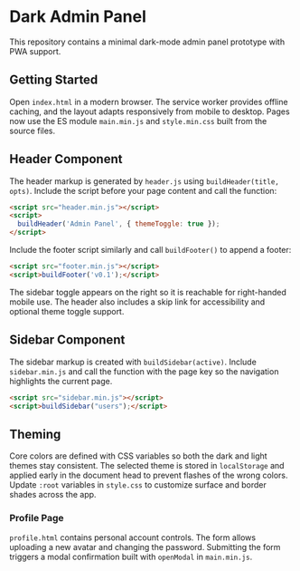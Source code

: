 # Dark Admin Panel

This repository contains a minimal dark-mode admin panel prototype with PWA support.

## Getting Started

Open `index.html` in a modern browser. The service worker provides offline caching, and the layout adapts responsively from mobile to desktop. Pages now use the ES module `main.min.js` and `style.min.css` built from the source files.

## Header Component

The header markup is generated by `header.js` using `buildHeader(title, opts)`.
Include the script before your page content and call the function:

```html
<script src="header.min.js"></script>
<script>
  buildHeader('Admin Panel', { themeToggle: true });
</script>
```

Include the footer script similarly and call `buildFooter()` to append a footer:

```html
<script src="footer.min.js"></script>
<script>buildFooter('v0.1');</script>
```

The sidebar toggle appears on the right so it is reachable for right-handed mobile use. The header also includes a skip link for accessibility and optional theme toggle support.
## Sidebar Component

The sidebar markup is created with `buildSidebar(active)`. Include `sidebar.min.js` and call the function with the page key so the navigation highlights the current page.

```html
<script src="sidebar.min.js"></script>
<script>buildSidebar("users");</script>
```


## Theming

Core colors are defined with CSS variables so both the dark and light themes stay consistent. The selected theme is stored in `localStorage` and applied early in the document head to prevent flashes of the wrong colors. Update `:root` variables in `style.css` to customize surface and border shades across the app.

### Profile Page

`profile.html` contains personal account controls. The form allows uploading a new avatar and changing the password. Submitting the form triggers a modal confirmation built with `openModal` in `main.min.js`.
